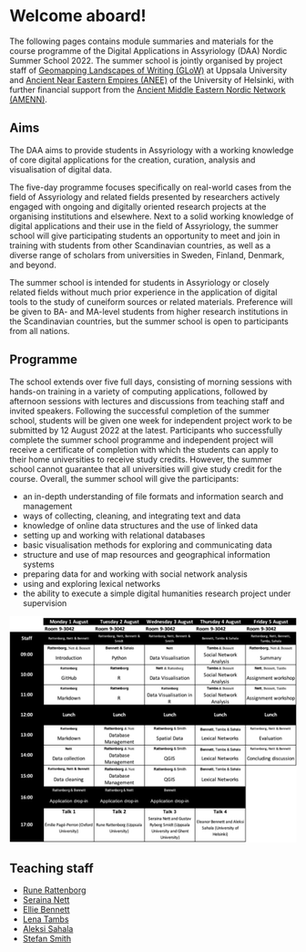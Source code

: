 # Welcome aboard!
The following pages contains module summaries and materials for the course programme of the Digital Applications in Assyriology (DAA) Nordic Summer School 2022. The summer school is jointly organised by project staff of [Geomapping Landscapes of Writing (GLoW)](https://www.lingfil.uu.se/research/assyriology/glow/) at Uppsala University and [Ancient Near Eastern Empires (ANEE)](https://www2.helsinki.fi/en/researchgroups/ancient-near-eastern-empires) of the University of Helsinki, with further financial support from the [Ancient Middle Eastern Nordic Network (AMENN)](https://ccrs.ku.dk/education/amenn/).


## Aims
The DAA aims to provide students in Assyriology with a working knowledge of core digital applications for the creation, curation, analysis and visualisation of digital data. 

The five-day programme focuses specifically on real-world cases from the field of Assyriology and related fields presented by researchers actively engaged with ongoing and digitally oriented research projects at the organising institutions and elsewhere. Next to a solid working knowledge of digital applications and their use in the field of Assyriology, the summer school will give participating students an opportunity to meet and join in training with students from other Scandinavian countries, as well as a diverse range of scholars from universities in Sweden, Finland, Denmark, and beyond. 

The summer school is intended for students in Assyriology or closely related fields without much prior experience in the application of digital tools to the study of cuneiform sources or related materials. Preference will be given to BA- and MA-level students from higher research institutions in the Scandinavian countries, but the summer school is open to participants from all nations.

## Programme
The school extends over five full days, consisting of morning sessions with hands-on training in a variety of computing applications, followed by afternoon sessions with lectures and discussions from teaching staff and invited speakers. Following the successful completion of the summer school, students will be given one week for independent project work to be submitted by 12 August 2022 at the latest. Participants who successfully complete the summer school programme and independent project will receive a certificate of completion with which the students can apply to their home universities to receive study credits. However, the summer school cannot guarantee that all universities will give study credit for the course. Overall, the summer school will give the participants:

* an in-depth understanding of file formats and information search and management
* ways of collecting, cleaning, and integrating text and data
* knowledge of online data structures and the use of linked data
* setting up and working with relational databases
* basic visualisation methods for exploring and communicating data
* structure and use of map resources and geographical information systems
* preparing data for and working with social network analysis
* using and exploring lexical networks
* the ability to execute a simple digital humanities research project under supervision

![Digital Applications in Assyriology Nordic Summer School 2022 Programme](./images/daa_2022_programme.png "Course programme for the Digital Applications in Assyriology Nordic Summer School 2022")

## Teaching staff
* [Rune Rattenborg](https://katalog.uu.se/profile/?id=N18-1120)
* [Seraina Nett](https://katalog.uu.se/profile/?id=N17-2334)
* [Ellie Bennett](https://www2.helsinki.fi/en/researchgroups/ancient-near-eastern-empires/researchers/team-1-digital-humanities-approaches/people#section-78378)
* [Lena Tambs](https://www2.helsinki.fi/en/people/people-finder/lena-tambs-9428671)
* [Aleksi Sahala](https://www2.helsinki.fi/en/people/people-finder/aleksi-sahala-9113715)
* [Stefan Smith](https://www2.helsinki.fi/en/people/people-finder/stefan-smith-9439288)



